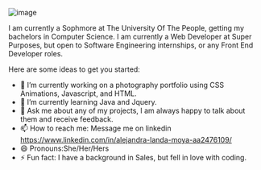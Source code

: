 ![image](https://user-images.githubusercontent.com/98127121/183769499-8ed7c81f-608c-411e-b6ea-7e6f0f7c850b.png)

 I am currently a Sophmore at The University Of The People, getting my bachelors in Computer Science. I am currently a Web Developer at Super Purposes, but open to Software Engineering internships, or any Front End Developer roles.

Here are some ideas to get you started:

- 🔭 I’m currently working on a photography portfolio using CSS Animations, Javascript, and HTML.
- 🌱 I’m currently learning Java and Jquery.
- 💬 Ask me about any of my projects, I am always happy to talk about them and receive feedback.
- 📫 How to reach me: Message me on linkedin https://www.linkedin.com/in/alejandra-landa-moya-aa2476109/
- 😄 Pronouns:She/Her/Hers
- ⚡ Fun fact: I have a background in Sales, but fell in love with coding. 


<!--
**aleLanda-rq/aleLanda-rq** is a ✨ _special_ ✨ repository because its `README.md` (this file) appears on your GitHub profile.



-->
